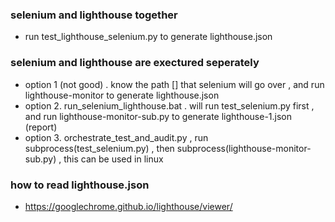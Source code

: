 ### selenium and lighthouse together ###
- run test_lighthouse_selenium.py to generate lighthouse.json
### selenium and lighthouse are exectured seperately ###
- option 1 (not good) . know the path [] that selenium will go over , and run lighthouse-monitor to generate lighthouse.json
- option 2.  run_selenium_lighthouse.bat . will run test_selenium.py first , and run lighthouse-monitor-sub.py to generate lighthouse-1.json (report)
- option 3. orchestrate_test_and_audit.py , run subprocess(test_selenium.py) , then subprocess(lighthouse-monitor-sub.py) , this can be used in linux
### how to read lighthouse.json 
- https://googlechrome.github.io/lighthouse/viewer/
